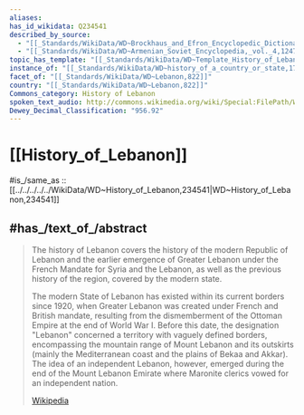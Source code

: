 ```yaml
---
aliases:
has_id_wikidata: Q234541
described_by_source:
  - "[[_Standards/WikiData/WD~Brockhaus_and_Efron_Encyclopedic_Dictionary,602358]]"
  - "[[_Standards/WikiData/WD~Armenian_Soviet_Encyclopedia,_vol._4,124737630]]"
topic_has_template: "[[_Standards/WikiData/WD~Template_History_of_Lebanon,14406394]]"
instance_of: "[[_Standards/WikiData/WD~history_of_a_country_or_state,17544377]]"
facet_of: "[[_Standards/WikiData/WD~Lebanon,822]]"
country: "[[_Standards/WikiData/WD~Lebanon,822]]"
Commons_category: History of Lebanon
spoken_text_audio: http://commons.wikimedia.org/wiki/Special:FilePath/Wikipedia%20-%20History%20of%20Lebanon%20-%20Part%201.ogg
Dewey_Decimal_Classification: "956.92"
---
```


# [[History_of_Lebanon]] 

#is_/same_as :: [[../../../../../WikiData/WD~History_of_Lebanon,234541|WD~History_of_Lebanon,234541]] 

## #has_/text_of_/abstract 

> The history of Lebanon covers the history of the modern Republic of Lebanon 
> and the earlier emergence of Greater Lebanon under the French Mandate for Syria and the Lebanon, as well as the previous history of the region, covered by the modern state.
>
> The modern State of Lebanon has existed within its current borders since 1920, when Greater Lebanon was created under French and British mandate, resulting from the dismemberment of the Ottoman Empire at the end of World War I. Before this date, the designation "Lebanon" concerned a territory with vaguely defined borders, encompassing the mountain range of Mount Lebanon and its outskirts (mainly the Mediterranean coast and the plains of Bekaa and Akkar). The idea of an independent Lebanon, however, emerged during the end of the Mount Lebanon Emirate where Maronite clerics vowed for an independent nation.
>
> [Wikipedia](https://en.wikipedia.org/wiki/History%20of%20Lebanon) 

